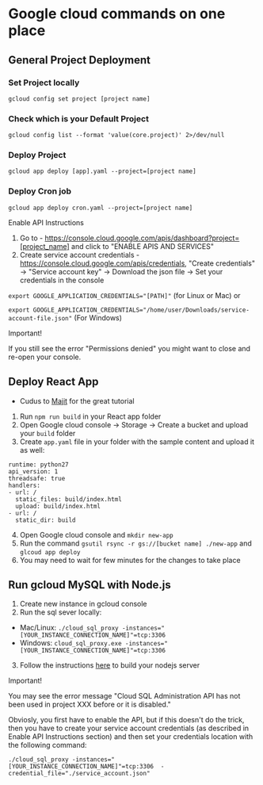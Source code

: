 # Google cloud commands on one place

## General Project Deployment

### Set Project locally
`gcloud config set project [project name]`


### Check which is your Default Project
`gcloud config list --format 'value(core.project)' 2>/dev/null`


### Deploy Project
`gcloud app deploy [app].yaml --project=[project name]`


### Deploy Cron job
`gcloud app deploy cron.yaml --project=[project name]`


Enable API Instructions

1. Go to - https://console.cloud.google.com/apis/dashboard?project=[project_name] and click to "ENABLE APIS AND SERVICES"
2. Create service account credentials - https://console.cloud.google.com/apis/credentials, "Create credentials" -> "Service account key" -> Download the json file -> Set your credentials in the console 

`export GOOGLE_APPLICATION_CREDENTIALS="[PATH]"` (for Linux or Mac) or 

`export GOOGLE_APPLICATION_CREDENTIALS="/home/user/Downloads/service-account-file.json"` (For Windows)

Important!

If you still see the error "Permissions denied" you might want to close and re-open your console.

## Deploy React App
* Cudus to [Majit](https://medium.com/tech-tajawal/deploying-react-app-to-google-app-engine-a6ea0d5af132) for the great tutorial

1. Run `npm run build` in your React app folder
2. Open Google cloud console -> Storage -> Create a bucket and upload your `build` folder
3. Create `app.yaml` file in your folder with the sample content and upload it as well:
```
runtime: python27
api_version: 1
threadsafe: true
handlers:
- url: /
  static_files: build/index.html
  upload: build/index.html
- url: /
  static_dir: build
```
4. Open Google cloud console and `mkdir new-app`
5. Run the command `gsutil rsync -r gs://[bucket name] ./new-app` and `glcoud app deploy`
6. You may need to wait for few minutes for the changes to take place

## Run gcloud MySQL with Node.js

1. Create new instance in gcloud console
2. Run the sql sever locally:
  - Mac/Linux: `./cloud_sql_proxy -instances="[YOUR_INSTANCE_CONNECTION_NAME]"=tcp:3306`
  - Windows: `cloud_sql_proxy.exe -instances="[YOUR_INSTANCE_CONNECTION_NAME]"=tcp:3306`
3. Follow the instructions [here](https://github.com/GoogleCloudPlatform/nodejs-getting-started/tree/master/2-structured-data) to build your nodejs server

Important!

You may see the error message "Cloud SQL Administration API has not been used in project XXX before or it is disabled."

Obviosly, you first have to enable the API, but if this doesn't do the trick, then you have to create your service account credentials (as described in Enable API Instructions section) and then set your credentials location with the following command:

`./cloud_sql_proxy -instances="[YOUR_INSTANCE_CONNECTION_NAME]"=tcp:3306  -credential_file="./service_account.json"`
